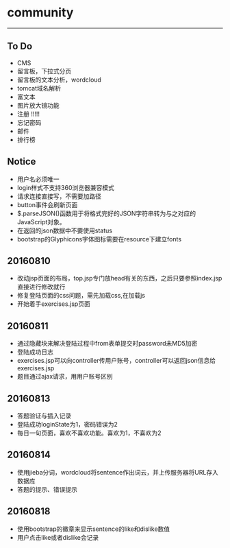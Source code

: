 # community
---
## To Do
* CMS
* 留言板，下拉式分页
* 留言板的文本分析，wordcloud
* tomcat域名解析
* 富文本
* 图片放大镜功能
* 注册  !!!!!
* 忘记密码
* 邮件
* 排行榜

## Notice
* 用户名必须唯一
* login样式不支持360浏览器兼容模式
* 请求连接直接写，不需要加路径
* button事件会刷新页面
* $.parseJSON()函数用于将格式完好的JSON字符串转为与之对应的JavaScript对象。
* 在返回的json数据中不要使用status
* bootstrap的Glyphicons字体图标需要在resource下建立fonts


## 20160810
* 改动jsp页面的布局，top.jsp专门放head有关的东西，之后只要参照index.jsp直接进行修改就行
* 修复登陆页面的css问题，需先加载css,在加载js
* 开始着手exercises.jsp页面

## 20160811
* 通过隐藏块来解决登陆过程中from表单提交时password未MD5加密
* 登陆成功日志
* exercises.jsp可以向controller传用户账号，controller可以返回json信息给exercises.jsp
* 题目通过ajax请求，用用户账号区别

## 20160813
* 答题验证与插入记录
* 登陆成功loginState为1，密码错误为2
* 每日一句页面，喜欢不喜欢功能。喜欢为1，不喜欢为2

## 20160814
* 使用jieba分词，wordcloud将sentence作出词云，并上传服务器将URL存入数据库
* 答题的提示、错误提示

## 20160818
* 使用bootstrap的徽章来显示sentence的like和dislike数值
* 用户点击like或者dislike会记录